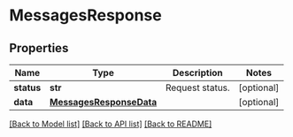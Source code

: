 # MessagesResponse

## Properties
Name | Type | Description | Notes
------------ | ------------- | ------------- | -------------
**status** | **str** | Request status. | [optional] 
**data** | [**MessagesResponseData**](MessagesResponseData.md) |  | [optional] 

[[Back to Model list]](../README.md#documentation-for-models) [[Back to API list]](../README.md#documentation-for-api-endpoints) [[Back to README]](../README.md)


